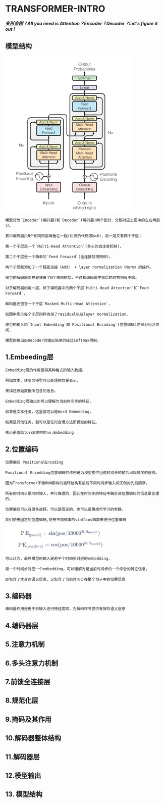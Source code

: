 # TRANSFORMER-INTRO
***变形金刚？All you need is Attention？Encoder？Decoder？Let's figure it out !***

## 模型结构

<img src=".\figs\structure.png" align="middle" alt="structure" style="zoom:70%;" />



```
模型分为`Encoder`(编码器)和`Decoder`(解码器)两个部分，分别对应上图中的左右两部分。

其中编码器由N个相同的层堆叠在一起(后面的代码取N=6)，每一层又有两个子层：

第一个子层是一个`Multi-Head Attention`(多头的自注意机制)，

第二个子层是一个简单的`Feed Forward`(全连接前馈网络)。

两个子层都添加了一个残差连接（Add） + layer normalization（Norm）的操作。

模型的解码器同样是堆叠了N个相同的层，不过和编码器中每层的结构稍有不同。

对于解码器的每一层，除了编码器中的两个子层`Multi-Head Attention`和`Feed Forward`，

解码器还包含一个子层`Masked Multi-Head Attention`，

如图中所示每个子层同样也用了residual以及layer normalization。

模型的输入由`Input Embedding`和`Positional Encoding`(位置编码)两部分组合而成，

模型的输出由Decoder的输出简单的经过softmax得到。
```



## 1.Embeeding层

```
Embedding层的作用是将某种格式的输入数据，

例如文本，转变为模型可以处理的向量表示，

来描述原始数据所包含的信息。

Embedding层输出的可以理解为当前时间步的特征，

如果是文本任务，这里就可以是Word Embedding，

如果是其他任务，就可以是任何合理方法所提取的特征。

核心是借助torch提供的nn.Embedding
```

## 2.位置编码

```
位置编码 PositionalEncoding

Positional Encodding位置编码的作用是为模型提供当前时间步的前后出现顺序的信息。

因为Transformer不像RNN那样的循环结构有前后不同时间步输入间天然的先后顺序，

所有的时间步是同时输入，并行推理的，因此在时间步的特征中融合进位置编码的信息是合理的。

位置编码可以有很多选择，可以是固定的，也可以设置成可学习的参数。

我们使用固定的位置编码,使用不同频率的sin和cos函数来进行位置编码
```

<img src=".\figs\gongshi.png" align="middle" alt="gongshi" style="zoom:75%;" />

```
可以认为，最终模型的输入是若干个时间步对应的embedding，

每一个时间步对应一个embedding，可以理解为是当前时间步的一个综合的特征信息，

即包含了本身的语义信息，又包含了当前时间步在整个句子中的位置信息
```

## 3.编码器

```
编码器作用是用于对输入进行特征提取，为解码环节提供有效的语义信息
```

## 4.编码器层



## 5.注意力机制



## 6.多头注意力机制



## 7.前馈全连接层



## 8.规范化层



## 9.掩码及其作用



## 10.解码器整体结构



## 11.解码器层



## 12.模型输出



## 13. 模型结构

